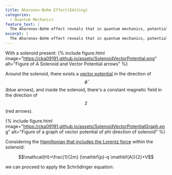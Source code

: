 ```yaml
---
title: Aharonov-Bohm Effect(Editing)
categories:
  - Quantum Mechanics
feature_text: |
  The Aharonov-Bohm effect reveals that in quantum mechanics, potentials have a real effect on charged particles, even in regions where there are no electromagnetic fields or forces acting. This stands in contrast to classical physics, which does not attribute any physical significance to potentials in the absence of fields.
excerpt: |
  The Aharonov-Bohm effect reveals that in quantum mechanics, potentials have a real effect on charged particles, even in regions where there are no electromagnetic fields or forces acting. This stands in contrast to classical physics, which does not attribute any physical significance to potentials in the absence of fields.
---
```



With a solenoid present:
{% include figure.html image="https://cka09191.github.io/assets/SolenoidVectorPotential.png" alt="Figure of A Solenoid and Vector Potential arrows" %}

Around the solenoid, there exists a [vector potential](https://cka09191.github.io/Fundamental-Concepts-in-Electromagnetics) in the direction of $$\widehat\phi$$(blue arrows), and inside the solenoid, there's a constant magnetic field in the direction of $$\widehat z$$(red arrows).

{% include figure.html image="https://cka09191.github.io/assets/SolenoidVectorPotentialGraph.png" alt="Figure of a graph of vector potential of phi direction of solenoid" %}

Considering the [Hamiltonian that includes the Lorentz force](https://cka09191.github.io/Fundamental-Concepts-in-Electromagnetics) within the solenoid:

$$\mathcal{H}=\frac{1}{2m} (\mathbf{p}-q \mathbf{A}){2}+V$$

we can proceed to apply the Schrödinger equation:
